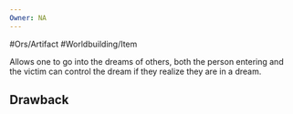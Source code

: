 ```yaml
---
Owner: NA
---
```

#Ors/Artifact #Worldbuilding/Item 

Allows one to go into the dreams of others, both the person entering and the victim can control the dream if they realize they are in a dream.
## Drawback 

